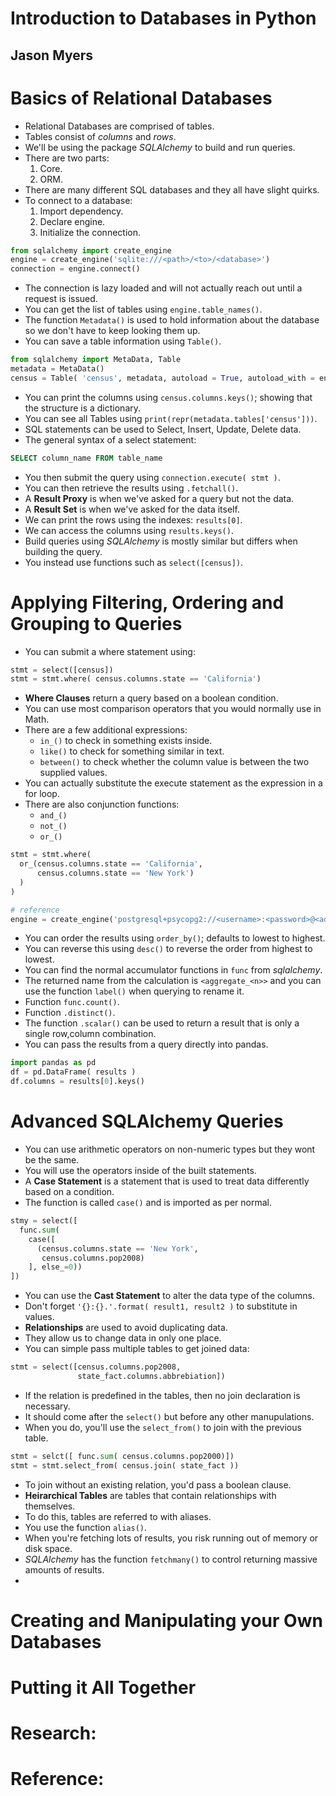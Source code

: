 # Introduction to Databases in Python
## Jason Myers

# Basics of Relational Databases
- Relational Databases are comprised of tables.
- Tables consist of *columns* and *rows*.
- We'll be using the package *SQLAlchemy* to build and run queries.
- There are two parts:
  1. Core.
  2. ORM.
- There are many different SQL databases and they all have slight quirks.
- To connect to a database:
  1. Import dependency.
  2. Declare engine.
  3. Initialize the connection.
```python
from sqlalchemy import create_engine
engine = create_engine('sqlite:///<path>/<to>/<database>')
connection = engine.connect()
```
- The connection is lazy loaded and will not actually reach out until a request is issued.
- You can get the list of tables using `engine.table_names()`.
- The function `Metadata()` is used to hold information about the database so we don't have to keep looking them up.
- You can save a table information using `Table()`.

```python
from sqlalchemy import MetaData, Table
metadata = MetaData()
census = Table( 'census', metadata, autoload = True, autoload_with = engine)
```
- You can print the columns using `census.columns.keys()`; showing that the structure is a dictionary.
- You can see all Tables using `print(repr(metadata.tables['census']))`.
- SQL statements can be used to Select, Insert, Update, Delete data.
- The general syntax of a select statement:
```sql
SELECT column_name FROM table_name
```
- You then submit the query using `connection.execute( stmt )`.
- You can then retrieve the results using `.fetchall()`.
- A **Result Proxy** is when we've asked for a query but not the data.
- A **Result Set** is when we've asked for the data itself.
- We can print the rows using the indexes: `results[0]`.
- We can access the columns using `results.keys()`.
- Build queries using *SQLAlchemy* is mostly similar but differs when building the query.
- You instead use functions such as `select([census])`.


# Applying Filtering, Ordering and Grouping to Queries
- You can submit a where statement using:
```python
stmt = select([census])
stmt = stmt.where( census.columns.state == 'California')
```
- **Where Clauses** return a query based on a boolean condition.
- You can use most comparison operators that you would normally use in Math.
- There are a few additional expressions:
  * `in_()` to check in something exists inside.
  * `like()` to check for something similar in text.
  * `between()` to check whether the column value is between the two supplied values.
- You can actually substitute the execute statement as the expression in a for loop.
- There are also conjunction functions:
  * `and_()`
  * `not_()`
  * `or_()`
```python
stmt = stmt.where(
  or_(census.columns.state == 'California',
      census.columns.state == 'New York')
  )
)
```
```python
# reference
engine = create_engine('postgresql+psycopg2://<username>:<password>@<address>:<port>/<table>')
```
- You can order the results using `order_by()`; defaults to lowest to highest.
- You can reverse this using `desc()` to reverse the order from highest to lowest.
- You can find the normal accumulator functions in `func` from *sqlalchemy*.
- The returned name from the calculation is `<aggregate_<n>>` and you can use the function `label()` when querying to rename it.
- Function `func.count()`.
- Function `.distinct()`.
- The function `.scalar()` can be used to return a result that is only a single row,column combination.
- You can pass the results from a query directly into pandas.
```python
import pandas as pd
df = pd.DataFrame( results )
df.columns = results[0].keys()
```

# Advanced SQLAlchemy Queries
- You can use arithmetic operators on non-numeric types but they wont be the same.
- You will use the operators inside of the built statements.
- A **Case Statement** is a statement that is used to treat data differently based on a condition.
- The function is called `case()` and is imported as per normal.
```python
stmy = select([
  func.sum(
    case([
      (census.columns.state == 'New York',
       census.columns.pop2008)
    ], else_=0))
])
```
- You can use the **Cast Statement** to alter the data type of the columns.
- Don't forget `'{}:{}.'.format( result1, result2 )` to substitute in values.
- **Relationships** are used to avoid duplicating data.
- They allow us to change data in only one place.
- You can simple pass multiple tables to get joined data:
```python
stmt = select([census.columns.pop2008,
               state_fact.columns.abbrebiation])
```
- If the relation is predefined in the tables, then no join declaration is necessary.
- It should come after the `select()` but before any other manupulations.
- When you do, you'll use the `select_from()` to join with the previous table.
```python
stmt = selct([ func.sum( census.columns.pop2000)])
stmt = stmt.select_from( census.join( state_fact ))
````
- To join without an existing relation, you'd pass a boolean clause.
- **Heirarchical Tables** are tables that contain relationships with themselves.
- To do this, tables are referred to with aliases.
- You use the function `alias()`.
- When you're fetching lots of results, you risk running out of memory or disk space.
- *SQLAlchemy* has the function `fetchmany()` to control returning massive amounts of results.
- 


# Creating and Manipulating your Own Databases

# Putting it All Together

# Research:

# Reference:
